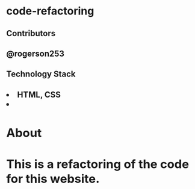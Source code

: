 # code-refactoring
<h2>Contributors<h2>
@rogerson253

<h2>Technology Stack<h2>
<li>HTML, CSS<li>

<h2>About<h2>
This is a refactoring of the code for this website.
